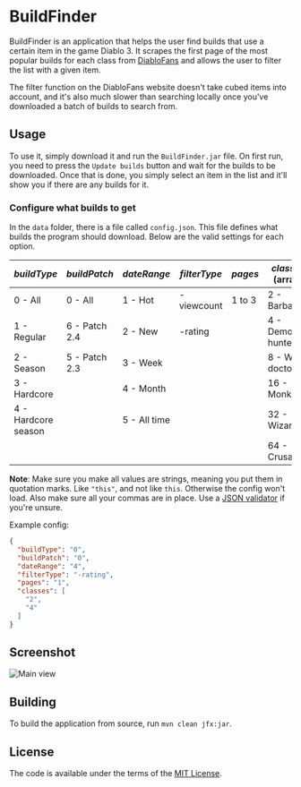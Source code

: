 # BuildFinder

BuildFinder is an application that helps the user find builds that use a certain item in the game Diablo 3. It scrapes the first page of the most popular builds for each class from [DiabloFans](http://www.diablofans.com/builds) and allows the user to filter the list with a given item.

The filter function on the DiabloFans website doesn't take cubed items into account, and it's also much slower than searching locally once you've downloaded a batch of builds to search from.

## Usage

To use it, simply download it and run the `BuildFinder.jar` file. On first run, you need to press the `Update builds` button and wait for the builds to be downloaded. Once that is done, you simply select an item in the list and it'll show you if there are any builds for it.

### Configure what builds to get

In the `data` folder, there is a file called `config.json`. This file defines what builds the program should download. Below are the valid settings for each option.


| *buildType*         	| *buildPatch*  	| *dateRange*  	| *filterType* 	| *pages* 	| *classes* (array) 	|
|---------------------	|---------------	|--------------	|--------------	|---------	|-------------------	|
| 0 - All             	| 0 - All       	| 1 - Hot      	| -viewcount   	| 1 to 3  	| 2 - Barbarian     	|
| 1 - Regular         	| 6 - Patch 2.4 	| 2 - New      	| -rating      	|         	| 4 - Demon hunter  	|
| 2 - Season          	| 5 - Patch 2.3 	| 3 - Week     	|              	|         	| 8 - Witch doctor  	|
| 3 - Hardcore        	|               	| 4 - Month    	|              	|         	| 16 - Monk         	|
| 4 - Hardcore season 	|               	| 5 - All time 	|              	|         	| 32 - Wizard       	|
|                     	|               	|              	|              	|         	| 64 - Crusader     	|

**Note**: Make sure you make all values are strings, meaning you put them in quotation marks. Like `"this"`, and not like `this`. Otherwise the config won't load. Also make sure all your commas are in place. Use a [JSON validator](http://jsonlint.com/) if you're unsure.

Example config:

```Json
{
  "buildType": "0",
  "buildPatch": "0",
  "dateRange": "4",
  "filterType": "-rating",
  "pages": "1",
  "classes": [
    "2",
    "4"
  ]
}
```

## Screenshot

![Main view](http://i.imgur.com/lGJUufQ.png)

## Building

To build the application from source, run `mvn clean jfx:jar`.

## License

The code is available under the terms of the [MIT License](http://opensource.org/licenses/MIT).
